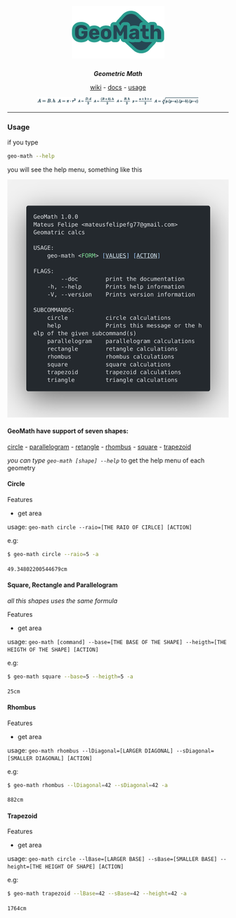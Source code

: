 <div align="center">

<!-- # GeoMath -->
# ![GeoMath](.github/assets/logo.png)
_**Geometric Math**_

[wiki](https://github.com/mateusfg7/GeoMath/wiki) - [docs](https://mateusfg7.github.io/GeoMath/geo_math/) - [usage](#geomath-have-support-of-seven-shapes)

![formulas](.github/assets/formulas.png)

<!-- ![circle](.github/assets/formulas/circle.png)
![rhombus](.github/assets/formulas/rhombus.png)
![square](.github/assets/formulas/square.png)
![trapezoid](.github/assets/formulas/trapezoid.png)
![triangle](.github/assets/formulas/triangle.png)
![semi-perimeter](.github/assets/formulas/semi-perimeter.png)
![perimeter-area](.github/assets/formulas/perimeter-area.png) -->

</div>

---

### Usage

if you type 
```bash
geo-math --help
```

you will see the help menu, something like this

![Help Code](.github/assets/polacode_help.png)

#### **GeoMath have support of seven shapes:**

[circle](#circle) - [parallelogram](#square-rectangle-and-parallelogram) - [retangle](#square-rectangle-and-parallelogram) - [rhombus](#rhombus) - [square](#square-rectangle-and-parallelogram) - [trapezoid](#trapezoid)

_you can type `geo-math [shape] --help`_ to get the help menu of each geometry

#### Circle

Features
- get area

usage: `geo-math circle --raio=[THE RAIO OF CIRLCE] [ACTION]`

e.g:
```bash
$ geo-math circle --raio=5 -a

49.34802200544679cm
```
#### Square, Rectangle and Parallelogram

_all this shapes uses the same formula_

Features
- get area

usage: `geo-math [command] --base=[THE BASE OF THE SHAPE] --heigth=[THE HEIGTH OF THE SHAPE] [ACTION]`

e.g:
```bash
$ geo-math square --base=5 --heigth=5 -a

25cm
```
#### Rhombus

Features
- get area

usage: `geo-math rhombus --lDiagonal=[LARGER DIAGONAL] --sDiagonal=[SMALLER DIAGONAL] [ACTION]`

e.g:
```bash
$ geo-math rhombus --lDiagonal=42 --sDiagonal=42 -a

882cm
```
#### Trapezoid

Features
- get area

usage: `geo-math circle --lBase=[LARGER BASE] --sBase=[SMALLER BASE] --height=[THE HEIGHT OF SHAPE] [ACTION]`

e.g:
```bash
$ geo-math trapezoid --lBase=42 --sBase=42 --height=42 -a

1764cm 
```